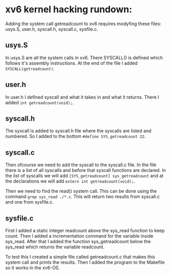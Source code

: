 # xv6 kernel hacking rundown:
Adding the system call getreadcount to xv6 requires modyfing these files: usys.S, user.h, syscall.h, syscall.c, sysfile.c.

## usys.S
In usys.S are all the system calls in xv6. There SYSCALL() is defined which follows it's assembly instructions.
At the end of the file I added `SYSCALL(getreadcount)`.

## user.h
In user.h I defined syscall and what it takes in and what it returns. There I added `int getreadcount(void);`.

## syscall.h
The syscall is added to syscall.h file where the syscalls are listed and numbered.
So I added to the bottom `#define SYS_getreadcount 22`.

## syscall.c
Then ofcourse we need to add the syscall to the syscall.c file. 
In the file there is a list of all syscalls and before that syscall functions are declared.
In the list of syscalls we will add `[SYS_getreadcount] sys_getreadcount` 
and at the declarations we will add `extern int getreadcount(void);`.

Then we need to find the read() system call. 
This can be done using the command `grep sys_read ./*.c`. 
This will return two results from syscall.c and one from sysfile.c.

## sysfile.c
First I added a static integer readcount above the sys_read function to keep count. 
Then I added a incrementation command for the variable inside sys_read. 
After that I added the function sys_getreadcount below the sys_read which returns the variable readcount.

To test this I created a simple file called getreadcount.c that makes this system call and prints the results. 
Then I added the program to the Makefile so it works in the xv6-OS.

